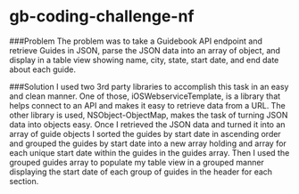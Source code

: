# gb-coding-challenge-nf

###Problem
The problem was to take a Guidebook API endpoint and retrieve Guides in JSON, parse the JSON data into an array of object, and display in a table view showing name, city, state, start date, and end date about each guide.

###Solution
I used two 3rd party libraries to accomplish this task in an easy and clean manner. One of those, iOSWebserviceTemplate, is a library that helps connect to an API and makes it easy to retrieve data from a URL. The other library is used, NSObject-ObjectMap, makes the task of turning JSON data into objects easy. Once I retrieved the JSON data and turned it into an array of guide objects I sorted the guides by start date in ascending order and grouped the guides by start date into a new array holding and array for each unique start date within the guides in the guides array. Then I used the grouped guides array to populate my table view in a grouped manner displaying the start date of each group of guides in the header for each section. 
